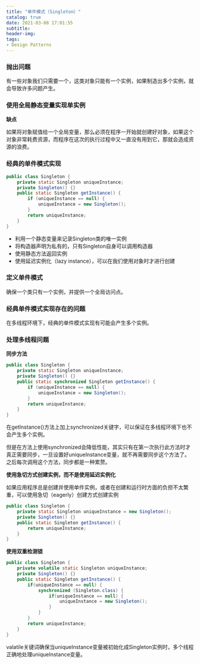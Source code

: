 ```yaml
---
title: "单件模式（Singleton）"
catalog: true
date: 2021-03-08 17:01:55
subtitle:
header-img:
tags:
- Design Patterns
---
```


### 抛出问题

有一些对象我们只需要一个，这类对象只能有一个实例，如果制造出多个实例，就会导致许多问题产生。

### 使用全局静态变量实现单实例

**缺点**

如果将对象赋值给一个全局变量，那么必须在程序一开始就创建好对象，如果这个对象非常耗费资源，而程序在这次的执行过程中又一直没有用到它，那就会造成资源的浪费。

### 经典的单件模式实现

```java
public class Singleton {
    private static Singleton uniqueInstance;
    private Singleton() {}
    public static Singleton getInstance() {
        if (uniqueInstance == null) {
            uniqueInstance = new Singleton();
        }
        return uniqueInstance;
    }
}
```

- 利用一个静态变量来记录Singleton类的唯一实例
- 将构造器声明为私有的，只有Singleton自身可以调用构造器
- 使用静态方法返回实例
- 使用延迟实例化（lazy instance），可以在我们使用对象时才进行创建

### 定义单件模式

确保一个类只有一个实例，并提供一个全局访问点。

### 经典单件模式实现存在的问题

在多线程环境下，经典的单件模式实现有可能会产生多个实例。

### 处理多线程问题

**同步方法**

```java
public class Singleton {
    private static Singleton uniqueInstance;
    private Singleton() {}
    public static synchronized Singleton getInstance() {
        if (uniqueInstance == null) {
            uniqueInstance = new Singleton();
        }
        return uniqueInstance;
    }
}
```

在getInstance()方法上加上synchronized关键字，可以保证在多线程环境下也不会产生多个实例。

但是在方法上使用synchronized会降低性能，其实只有在第一次执行此方法时才真正需要同步，一旦设置好uniqueInstance变量，就不再需要同步这个方法了。之后每次调用这个方法，同步都是一种累赘。

**使用急切方式创建实例，而不是使用延迟实例化**

如果应用程序总是创建并使用单件实例，或者在创建和运行时方面的负担不太繁重，可以使用急切（eagerly）创建方式创建实例

```java
public class Singleton {
    private static Singleton uniqueInstance = new Singleton();
    private Singleton() {}
    public static Singleton getInstance() {
        return uniqueInstance;
    }
}
```

**使用双重检测锁**

```java
public class Singleton {
    private volatile static Singleton uniqueInstance;
    private Singleton() {}
    public static Singleton getInstance() {
        if(uniqueInstance == null) {
            synchronized (Singleton.class) {
                if(uniqueInstance == null) {
                    uniqueInstance = new Singleton();
                }
            }
        }
        return uniqueInstance;
    }
}
```

valatile关键词确保当uniqueInstance变量被初始化成Singleton实例时，多个线程正确地处理uniqueInstance变量。

